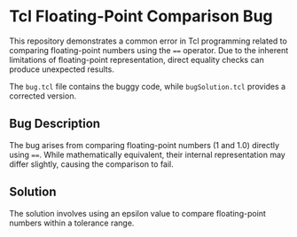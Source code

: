 # Tcl Floating-Point Comparison Bug

This repository demonstrates a common error in Tcl programming related to comparing floating-point numbers using the `==` operator.  Due to the inherent limitations of floating-point representation, direct equality checks can produce unexpected results.

The `bug.tcl` file contains the buggy code, while `bugSolution.tcl` provides a corrected version.

## Bug Description

The bug arises from comparing floating-point numbers (1 and 1.0) directly using `==`.  While mathematically equivalent, their internal representation may differ slightly, causing the comparison to fail.

## Solution

The solution involves using an epsilon value to compare floating-point numbers within a tolerance range.
